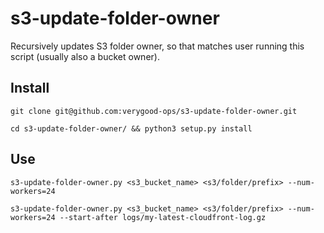 s3-update-folder-owner
======================

Recursively updates S3 folder owner, so that matches user running this script (usually also a bucket owner).

Install
--------

`git clone git@github.com:verygood-ops/s3-update-folder-owner.git`

`cd s3-update-folder-owner/ && python3 setup.py install`


Use
---

`s3-update-folder-owner.py <s3_bucket_name> <s3/folder/prefix> --num-workers=24`

`s3-update-folder-owner.py <s3_bucket_name> <s3/folder/prefix> --num-workers=24 --start-after logs/my-latest-cloudfront-log.gz`
